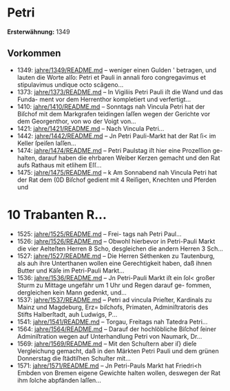 # Petri

**Ersterwähnung:** 1349

## Vorkommen
- 1349: [jahre/1349/README.md](../jahre/1349/README.md) – weniger einen Gulden '
betragen, und lauten die Worte alſo: Petri et Pauli
in annali foro congregavimus et stipulavimus undique
octo scâgeno...
- 1373: [jahre/1373/README.md](../jahre/1373/README.md) – In Vigiliis Petri Pauli iſt die Wand und das Funda-
ment vor dem Herrenthor kompletiert und verfertigt...
- 1410: [jahre/1410/README.md](../jahre/1410/README.md) – Sonntags nah Vincula Petri hat der Biſchof mit
dem Markgrafen teidingen laſſen wegen der Gerichte vor
dem Georgenthor, von wo der Voigt von...
- 1421: [jahre/1421/README.md](../jahre/1421/README.md) – Nach
Vincula Petri...
- 1442: [jahre/1442/README.md](../jahre/1442/README.md) – Jn Petri Pauli-Markt hat der Rat ſi< im Keller
ſpeiſen laſſen...
- 1474: [jahre/1474/README.md](../jahre/1474/README.md) – Petri Paulstag iſt hier eine Prozeſſion ge-
halten, darauf haben die ehrbaren Weiber Kerzen gemacht
und den Rat aufs Rathaus mit etlihem Eſſ...
- 1475: [jahre/1475/README.md](../jahre/1475/README.md) – k Am Sonnabend nah Vincula Petri hat der Rat dem
(0D Biſchof gedient mit 4 Reiſigen, Knechten und Pferden und
# 10 Trabanten R...
- 1525: [jahre/1525/README.md](../jahre/1525/README.md) – Frei-
tags nah Petri Paul...
- 1526: [jahre/1526/README.md](../jahre/1526/README.md) – Obwohl hierbevor in Petri-Pauli Markt die vier
Aelteſten Herren 8 Scho, desgleichen die andern Herren
3 Sch...
- 1527: [jahre/1527/README.md](../jahre/1527/README.md) – Die Herren Séthenken zu Tautenburg, als auh ihre
Unterthanen wollen eine Gerechtigkeit haben, daß ihnen
Butter und Käſe im Petri-Pauli Markt...
- 1536: [jahre/1536/README.md](../jahre/1536/README.md) – Jn Petri-Pauli Markt iſt ein ſol< großer Sturm
zu Mittage ungefähr um 1 Uhr und Regen darauf ge-
fommen, dergleichen kein Mann gedenkt, und...
- 1537: [jahre/1537/README.md](../jahre/1537/README.md) – Petri ad vincula
Prieſter, Kardinals zu Mainz und Magdeburg, Erz=
biſchofs, Primaten, Adminiſtratoris des Stifts Halberſtadt,
auh Ludwigs, P...
- 1541: [jahre/1541/README.md](../jahre/1541/README.md) – Torgau, Freitags nah
Tatedra Petri...
- 1564: [jahre/1564/README.md](../jahre/1564/README.md) – Darauf der hochlöbliche Biſchof ſeiner Adminiſtration
wegen auf Unterhandlung Petri von Naumark, Dr...
- 1569: [jahre/1569/README.md](../jahre/1569/README.md) – Mit den Schuſtern aber iſ} dieſe Vergleichung gemacht,
daß in den Märkten Petri Pauli und dem grünen Donnerstag
die ſtädtiſhen Schuſter mit...
- 1571: [jahre/1571/README.md](../jahre/1571/README.md) – Jn Petri-Pauls Markt hat Friedri<h Embden von
Bremen eigene Gewichte halten wollen, deswegen der Rat
ihm ſolche abpfänden laſſen...
